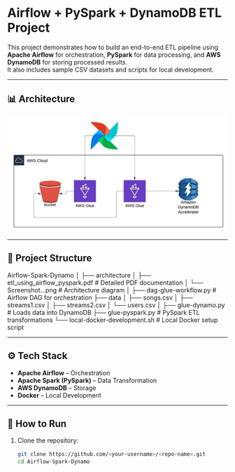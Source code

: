 # Airflow + PySpark + DynamoDB ETL Project

This project demonstrates how to build an end-to-end ETL pipeline using **Apache Airflow** for orchestration, **PySpark** for data processing, and **AWS DynamoDB** for storing processed results.  
It also includes sample CSV datasets and scripts for local development.

---

## 📊 Architecture

![Architecture](Airflow-Spark-Dynamo/architecture/Screenshot%20from%202025-08-30%2014-49-04.png)

---

## 📂 Project Structure

Airflow-Spark-Dynamo
│
├── architecture
│ ├── etl_using_airflow_pyspark.pdf # Detailed PDF documentation
│ └── Screenshot...png # Architecture diagram
│
├── dag-glue-workflow.py # Airflow DAG for orchestration
├── data
│ ├── songs.csv
│ ├── streams1.csv
│ ├── streams2.csv
│ └── users.csv
│
├── glue-dynamo.py # Loads data into DynamoDB
├── glue-pyspark.py # PySpark ETL transformations
└── local-docker-development.sh # Local Docker setup script


---

## ⚙️ Tech Stack
- **Apache Airflow** – Orchestration  
- **Apache Spark (PySpark)** – Data Transformation  
- **AWS DynamoDB** – Storage  
- **Docker** – Local Development  

---

## 🚀 How to Run
1. Clone the repository:
   ```bash
   git clone https://github.com/<your-username>/<repo-name>.git
   cd Airflow-Spark-Dynamo
